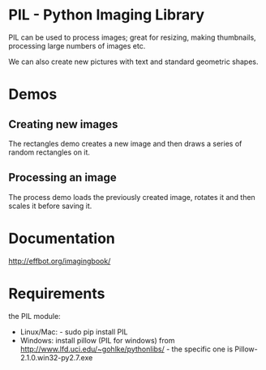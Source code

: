 # PIL - Python Imaging Library

PIL can be used to process images; great for resizing, making thumbnails, processing large numbers of images etc. 

We can also create new pictures with text and standard geometric shapes.

# Demos

## Creating new images 

The rectangles demo creates a new image and then draws a series of random rectangles on it.

## Processing an image

The process demo loads the previously created image, rotates it and then scales it before saving it.

# Documentation

http://effbot.org/imagingbook/

# Requirements 

the PIL module:

* Linux/Mac: - sudo pip install PIL
* Windows: install pillow (PIL for windows) from http://www.lfd.uci.edu/~gohlke/pythonlibs/ - the specific one is Pillow-2.1.0.win32-py2.7.exe
